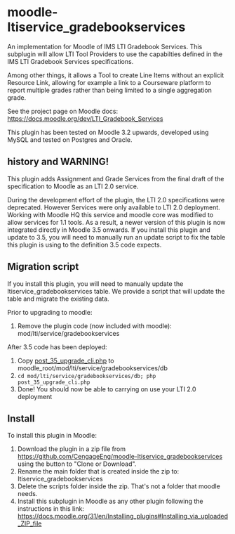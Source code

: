 # moodle-ltiservice_gradebookservices

An implementation for Moodle of IMS LTI Gradebook Services. This subplugin will allow LTI Tool Providers to use the capabilties defined in the IMS LTI Gradebook Services specifications.

Among other things, it allows a Tool to create Line Items without an explicit Resource Link, allowing for example a link to a Courseware platform to report multiple grades rather than being limited to a single aggregation grade.

See the project page on Moodle docs: https://docs.moodle.org/dev/LTI_Gradebook_Services

This plugin has been tested on Moodle 3.2 upwards, developed using MySQL and tested on Postgres and Oracle.

## history and WARNING!

This plugin adds Assignment and Grade Services from the final draft of the specification to Moodle as an LTI 2.0
service.

During the development effort of the plugin, the LTI 2.0 specifications were deprecated. However
Services were only available to LTI 2.0 deployment. Working with Moodle HQ this service and moodle core
was modified to allow services for 1.1 tools. As a result, a newer version of this plugin is now
integrated directly in Moodle 3.5 onwards. If you install this plugin and update to 3.5, you will need
to manually run an update script to fix the table this plugin is using to the definition 3.5 code expects.

## Migration script

If you install this plugin, you will need to manually update the ltiservice_gradebookservices table.
We provide a script that will update the table and migrate the existing data.

Prior to upgrading to moodle:
1. Remove the plugin code (now included with moodle): mod/lti/service/gradebookservices

After 3.5 code has been deployed:
1. Copy [post_35_upgrade_cli.php](db/post_35_upgrade_cli.php) to moodle_root/mod/lti/service/gradebookservices/db
1. `cd mod/lti/service/gradebookservices/db; php post_35_upgrade_cli.php`
1. Done! You should now be able to carrying on use your LTI 2.0 deployment

## Install

To install this plugin in Moodle:

1. Download the plugin in a zip file from https://github.com/CengageEng/moodle-ltiservice_gradebookservices using the button to "Clone or Download".
2. Rename the main folder that is created inside the zip to: ltiservice_gradebookservices
3. Delete the scripts folder inside the zip. That's not a folder that moodle needs. 
4. Install this subplugin in Moodle as any other plugin following the instructions in this link: https://docs.moodle.org/31/en/Installing_plugins#Installing_via_uploaded_ZIP_file 

